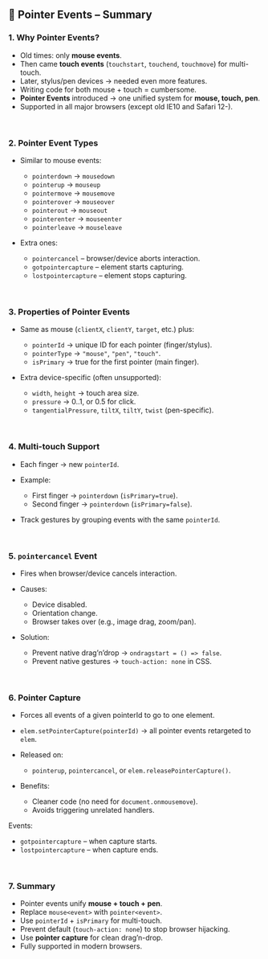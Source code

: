 
## 🎯 Pointer Events – Summary

### 1. Why Pointer Events?

* Old times: only **mouse events**.
* Then came **touch events** (`touchstart`, `touchend`, `touchmove`) for multi-touch.
* Later, stylus/pen devices → needed even more features.
* Writing code for both mouse + touch = cumbersome.
* **Pointer Events** introduced → one unified system for **mouse, touch, pen**.
* Supported in all major browsers (except old IE10 and Safari 12-).

<br>

### 2. Pointer Event Types

* Similar to mouse events:

  * `pointerdown` → `mousedown`
  * `pointerup` → `mouseup`
  * `pointermove` → `mousemove`
  * `pointerover` → `mouseover`
  * `pointerout` → `mouseout`
  * `pointerenter` → `mouseenter`
  * `pointerleave` → `mouseleave`
* Extra ones:

  * `pointercancel` – browser/device aborts interaction.
  * `gotpointercapture` – element starts capturing.
  * `lostpointercapture` – element stops capturing.

<br>

### 3. Properties of Pointer Events

* Same as mouse (`clientX`, `clientY`, `target`, etc.) plus:

  * `pointerId` → unique ID for each pointer (finger/stylus).
  * `pointerType` → `"mouse"`, `"pen"`, `"touch"`.
  * `isPrimary` → true for the first pointer (main finger).
* Extra device-specific (often unsupported):

  * `width`, `height` → touch area size.
  * `pressure` → 0..1, or 0.5 for click.
  * `tangentialPressure`, `tiltX`, `tiltY`, `twist` (pen-specific).

<br>

### 4. Multi-touch Support

* Each finger → new `pointerId`.
* Example:

  * First finger → `pointerdown` (`isPrimary=true`).
  * Second finger → `pointerdown` (`isPrimary=false`).
* Track gestures by grouping events with the same `pointerId`.

<br>

### 5. `pointercancel` Event

* Fires when browser/device cancels interaction.
* Causes:

  * Device disabled.
  * Orientation change.
  * Browser takes over (e.g., image drag, zoom/pan).
* Solution:

  * Prevent native drag’n’drop → `ondragstart = () => false`.
  * Prevent native gestures → `touch-action: none` in CSS.

<br>

### 6. Pointer Capture

* Forces all events of a given pointerId to go to one element.
* `elem.setPointerCapture(pointerId)` → all pointer events retargeted to `elem`.
* Released on:

  * `pointerup`, `pointercancel`, or `elem.releasePointerCapture()`.
* Benefits:

  * Cleaner code (no need for `document.onmousemove`).
  * Avoids triggering unrelated handlers.

Events:

* `gotpointercapture` – when capture starts.
* `lostpointercapture` – when capture ends.

<br>

### 7. Summary

* Pointer events unify **mouse + touch + pen**.
* Replace `mouse<event>` with `pointer<event>`.
* Use `pointerId` + `isPrimary` for multi-touch.
* Prevent default (`touch-action: none`) to stop browser hijacking.
* Use **pointer capture** for clean drag’n-drop.
* Fully supported in modern browsers.
